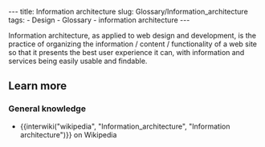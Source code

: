 --- title: Information architecture slug: Glossary/Information_architecture tags: - Design - Glossary - information architecture ---

Information architecture, as applied to web design and development, is the practice of organizing the information / content / functionality of a web site so that it presents the best user experience it can, with information and services being easily usable and findable.

## Learn more

### General knowledge

- {{interwiki("wikipedia", "Information\_architecture", "Information architecture")}} on Wikipedia
